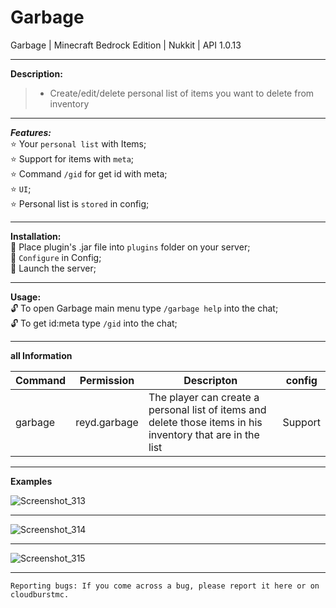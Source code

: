 # Garbage
Garbage | Minecraft Bedrock Edition | Nukkit | API 1.0.13

---

**Description:**<br />
> * Create/edit/delete personal list of items you want to delete from inventory

---

***Features:***<br />
:star: Your `personal list` with Items;<br />
:star: Support for items with `meta`;<br />
:star: Command `/gid` for get id with meta;<br />
:star: `UI`;<br />
:star: Personal list is `stored` in config;<br />

---

**Installation:**<br />
:black_square_button: Place plugin's .jar file into `plugins` folder on your server;<br />
:black_square_button: `Configure` in Config;<br />
:black_square_button: Launch the server;<br />

---

**Usage:**<br />
:unlock: To open Garbage main menu type `/garbage help` into the chat;<br />
:unlock: To get id:meta type `/gid` into the chat;<br />

---

**all Information**

| Command | Permission | Descripton | config |
| --- | ------|-----| -------|
|garbage| reyd.garbage |The player can create a personal list of items and delete those items in his inventory that are in the list|Support|

---

**Examples**

![Screenshot_313](https://user-images.githubusercontent.com/86683320/162589563-153faf5c-6d0a-419b-ae74-f11650ba9e42.png)


---

![Screenshot_314](https://user-images.githubusercontent.com/86683320/162589560-830c595c-3032-48f6-acc4-7a565bb49d72.png)

---

![Screenshot_315](https://user-images.githubusercontent.com/86683320/162589562-dfa9aff8-aac5-4feb-aec0-0689291c4876.png)

---

```
Reporting bugs: If you come across a bug, please report it here or on cloudburstmc.
```
